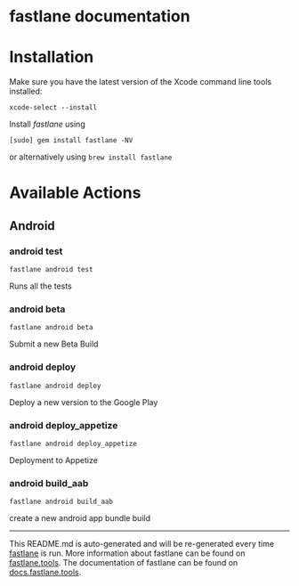 # fastlane documentation

# Installation

Make sure you have the latest version of the Xcode command line tools installed:

```
xcode-select --install
```

Install _fastlane_ using

```
[sudo] gem install fastlane -NV
```

or alternatively using `brew install fastlane`

# Available Actions

## Android

### android test

```
fastlane android test
```

Runs all the tests

### android beta

```
fastlane android beta
```

Submit a new Beta Build

### android deploy

```
fastlane android deploy
```

Deploy a new version to the Google Play

### android deploy_appetize

```
fastlane android deploy_appetize
```

Deployment to Appetize

### android build_aab

```
fastlane android build_aab
```

create a new android app bundle build

---

This README.md is auto-generated and will be re-generated every time [fastlane](https://fastlane.tools) is run.
More information about fastlane can be found on [fastlane.tools](https://fastlane.tools).
The documentation of fastlane can be found on [docs.fastlane.tools](https://docs.fastlane.tools).

